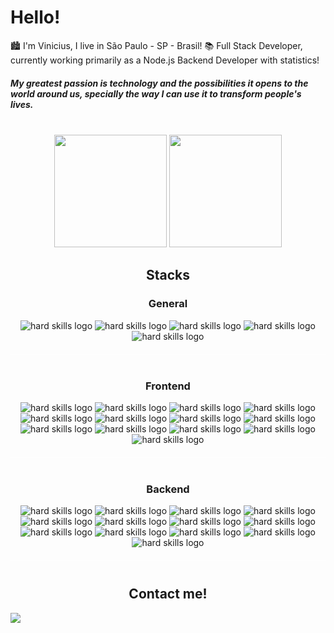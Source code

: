 <div>
    <h1> Hello! </h1>
</div>

🏙 I'm Vinicius, I live in São Paulo - SP - Brasil!
📚 Full Stack Developer, currently working primarily as a Node.js Backend Developer with statistics!

<h5>
   My greatest passion is technology and the possibilities it opens to the world around us, specially the way I can
   use it to transform people's lives.
</h5>
&nbsp;

<div align="center">
   <img height="180em"
        src="https://github-readme-stats.vercel.app/api?username=VinofSteel&count_private=true&show_icons=true&theme=codeSTACKr" />
   <img height="180em"
       src="https://github-readme-stats.vercel.app/api/top-langs/?username=VinofSteel&layout=compact&theme=codeSTACKr&langs_count=7" />
</div>

<h2 style="text-align:center">Stacks</h2>

<h3 style="text-align:center">General</h2>
    <div align="center"
            style="text-align:center;margin-bottom:40px;padding-bottom:20px;border-bottom: 1px solid #FFF8">
            <img src="https://img.shields.io/badge/Git-101010?style=for-the-badge&logo=git&logoColor=F05032"
                alt='hard skills logo' />
            <img src="https://img.shields.io/badge/JavaScript-101010?style=for-the-badge&logo=javascript&logoColor=F7DF1E"
                alt='hard skills logo' />
            <img src="https://img.shields.io/badge/TypeScript-101010?style=for-the-badge&logo=typescript&logoColor=3178C6"
                alt='hard skills logo' />
            <img src="https://img.shields.io/badge/Python-101010?style=for-the-badge&logo=python&logoColor=ffdd54"
                alt='hard skills logo' />
            <img src="https://img.shields.io/badge/Go-101010?style=for-the-badge&logo=go&logoColor=2300ADD8"
                alt='hard skills logo' />
        </div>

<h3 style="text-align:center">Frontend</h2>
            <div align="center"
                style="text-align:center;margin-bottom:40px;padding-bottom:20px;border-bottom: 1px solid #FFF8">
                <img src="https://img.shields.io/badge/HTML5-101010?style=for-the-badge&logo=html5&logoColor=E34F26"
                    alt='hard skills logo' />
                <img src="https://img.shields.io/badge/CSS3-101010?style=for-the-badge&logo=css3&logoColor=1572B6"
                    alt='hard skills logo' />
                <img src="https://img.shields.io/badge/React.js-101010?style=for-the-badge&logo=react&logoColor=61DAFB"
                    alt='hard skills logo' />
                <img src="https://img.shields.io/badge/React%20Router-101010?style=for-the-badge&logo=react-router&logoColor=CA4245"
                    alt='hard skills logo' />
                <img src="https://img.shields.io/badge/Hook%20Form-101010?style=for-the-badge&logo=react-hook-form&logoColor=EC5990"
                    alt='hard skills logo' />
                <img src="https://img.shields.io/badge/Vue.js-101010?style=for-the-badge&logo=vuedotjs&logoColor=4FC08D"
                    alt='hard skills logo' />
                <img src="https://img.shields.io/badge/Vite-101010?style=for-the-badge&logo=vite&logoColor=646CFF"
                    alt='hard skills logo' />
                <img src="https://img.shields.io/badge/Axios-101010?style=for-the-badge&logo=axios&logoColor=5A29E4"
                    alt='hard skills logo' />
                <img src="https://img.shields.io/badge/Zod-101010?style=for-the-badge&logo=zod&logoColor=3E67B1"
                    alt='hard skills logo' />
                <img src="https://img.shields.io/badge/styled%20components-101010?style=for-the-badge&logo=styled-components&logoColor=DB7093"
                    alt='hard skills logo' />
                <img src="https://img.shields.io/badge/CSS%20Modules-101010?style=for-the-badge&logo=css-modules&logoColor=white"
                    alt='hard skills logo' />
                <img src="https://img.shields.io/badge/TailwindCss-101010?style=for-the-badge&logo=tailwind-css&logoColor=white"
                    alt='hard skills logo' />
                <img src="https://img.shields.io/badge/Bootstrap-101010?style=for-the-badge&logo=bootstrap&logoColor=7952B3"
                    alt='hard skills logo' />
            </div>

  <h3 style="text-align:center">Backend</h2>
                <div align="center"
                    style="text-align:center;margin-bottom:40px;padding-bottom:20px;border-bottom: 1px solid #FFF8">
                    <img src="https://img.shields.io/badge/Node.js-101010?style=for-the-badge&logo=node.js&logoColor=white"
                        alt='hard skills logo' />
                    <img src="https://img.shields.io/badge/Express.js-101010?style=for-the-badge&logo=express&logoColor=2361DAFB"
                        alt='hard skills logo' />
                    <img src="https://img.shields.io/badge/Next.js-101010?style=for-the-badge&logo=nextdotjs&logoColor=2361DAFB"
                        alt='hard skills logo' />
                    <img src="https://img.shields.io/badge/Django-101010?style=for-the-badge&logo=django&logoColor=092E20"
                        alt='hard skills logo' />
                    <img src="https://img.shields.io/badge/Flask-101010?style=for-the-badge&logo=flask&logoColor=2361DAFB"
                        alt='hard skills logo' />
                    <img src="https://img.shields.io/badge/Gin-101010?style=for-the-badge&logo=gin&logoColor=008ECF"
                        alt='hard skills logo' />
                    <img src="https://img.shields.io/badge/PostgreSQL-101010?style=for-the-badge&logo=postgresql&logoColor=4169E1"
                        alt='hard skills logo' />
                    <img src="https://img.shields.io/badge/MySQL-101010?style=for-the-badge&logo=mysql&logoColor=4479A1"
                        alt='hard skills logo' />
                    <img src="https://img.shields.io/badge/MongoDB-101010?style=for-the-badge&logo=mongodb&logoColor=47A248"
                        alt='hard skills logo' />
                    <img src="https://img.shields.io/badge/Redis-101010?style=for-the-badge&logo=redis&logoColor=DC382D"
                        alt='hard skills logo' />
                    <img src="https://img.shields.io/badge/Docker-101010?style=for-the-badge&logo=docker&logoColor=2496ED"
                        alt='hard skills logo' />
                    <img src="https://img.shields.io/badge/Jest-101010?style=for-the-badge&logo=jest&logoColor=C21325"
                        alt='hard skills logo' />
                    <img src="https://img.shields.io/badge/Vitest-101010?style=for-the-badge&logo=vitest&logoColor=6E9F18"
                        alt='hard skills logo' />
                </div>

  <h2 style="text-align:center">Contact me!
            </h3>

  <div>
                <a href="https://www.linkedin.com/in/vinicius-fa-nascimento/" target="_blank"><img loading="lazy"
                        src="https://img.shields.io/badge/-LinkedIn-%230077B5?style=for-the-badge&logo=linkedin&logoColor=white"
                        target="_blank"></a>
            </div>

